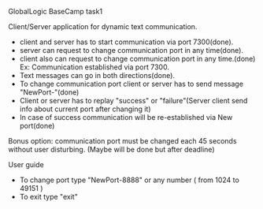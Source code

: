 GlobalLogic BaseCamp task1

Client/Server application for dynamic text communication.
- client and server has to start communication via port 7300(done).
- server can request to change communication port in any time(done).
- client also can request to change communication port in any time.(done)
  Ex: Communication established via port 7300.
- Text messages can go in both directions(done).
- To change communication port client or server has to send message
  "NewPort-<PortNumber>"(done)
- Client or server has to replay "success" or "failure"(Server client send info about current port after changing it)
- In case of success communication will be re-established via New port(done)

Bonus option: communication port must be changed each 45 seconds without user
  disturbing. (Maybe will be done but after deadline)

User guide
- To change port type "NewPort-8888" or any number ( from 1024 to 49151 )
- To exit type "exit"